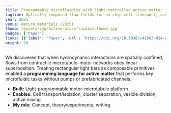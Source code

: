 ```yaml
---
title: Programmable microfluidics with light-controlled active matter
tagline: Optically composed flow fields for on-chip cell transport, sorting, and mixing
year: 2025
venue: Nature Materials (2025)
thumb: /assets/img/active-microfluidics-thumb.jpg
badges: ['Paper']
links: [{'label': 'Paper', 'url': 'https://doi.org/10.1038/s41563-024-02090-w'}]
weight: 10
---
```


We discovered that when hydrodynamic interactions are spatially confined, flows from contractile microtubule–motor networks obey linear superposition. Treating rectangular light bars as composable primitives enabled a **programming language for active matter** that performs key microfluidic tasks without pumps or prefabricated channels.

- **Built:** Light-programmable motor–microtubule platform
- **Enables:** Cell transport/isolation, cluster separation, vesicle division, active mixing
- **My role:** Concept, theory/experiments, writing
